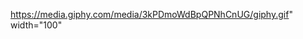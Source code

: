 <!--
**BenjaminBurton/BenjaminBurton** is a ✨ _special_ ✨ repository because its `README.md` (this file) appears on your GitHub profile.
-->


https://media.giphy.com/media/3kPDmoWdBpQPNhCnUG/giphy.gif" width="100" 
<!--
### Hi there 👋
- 🔭 I’m currently working on ... Cloud Technologies i.e. AWS & Azure
- 🌱 I’m currently learning ... Cloud Technologies AWS & Azure
- 👯 I’m looking to collaborate on ... Projects to help me grow in my development
- 🤔 I’m looking for help with ... Employment to feed my family. 
- 💬 Ask me about ... Anything I'll reply
- 📫 How to reach me: ... Social Links Below
- 😄 Name Spelled: ... La'vell It's french, but I'm not from France lol
- ⚡ Fun fact: ... I am a self starter / self learner Ambitious, Loyal and, a survivor

[![](https://img.shields.io/badge/LinkedIn-0077B5?style=for-the-badge&logo=linkedin&logoColor=white)](https://www.linkedin.com/in/benjaminlburton/)
[![](https://img.shields.io/badge/Gmail-D14836?style=for-the-badge&logo=gmail&logoColor=white)](benjaminlburton@gmail.com)
[![](https://img.shields.io/badge/Instagram-E4405F?style=for-the-badge&logo=instagram&logoColor=white)](https://www.instagram.com/mr._burton/)
-->
